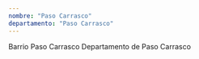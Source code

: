 ```yaml
---
nombre: "Paso Carrasco"
departamento: "Paso Carrasco"
---
```


Barrio Paso Carrasco
Departamento de Paso Carrasco
